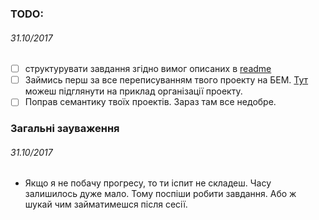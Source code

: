 ### TODO: 
###### *31.10/2017*
- [ ] структурувати завдання згідно вимог описаних в [readme](https://github.com/WebDevCourse2017/HTML-Codding/blob/master/readme.md)
- [ ] Займись перш за все переписуванням твого проекту на БЕМ. [Тут](https://github.com/WebDevCourse2017/HTML-Codding/tree/master/Mykhailo_Ivankiv/BEM) можеш підглянути на приклад організації проекту.
- [ ] Поправ семантику твоїх проектів. Зараз там все недобре. 

### Загальні зауваження
###### *31.10/2017* 
- Якщо я не побачу прогресу, то ти іспит не складеш. Часу залишилось дуже мало. Тому поспіши робити завдання. Або ж шукай чим займатимешся після сесії.